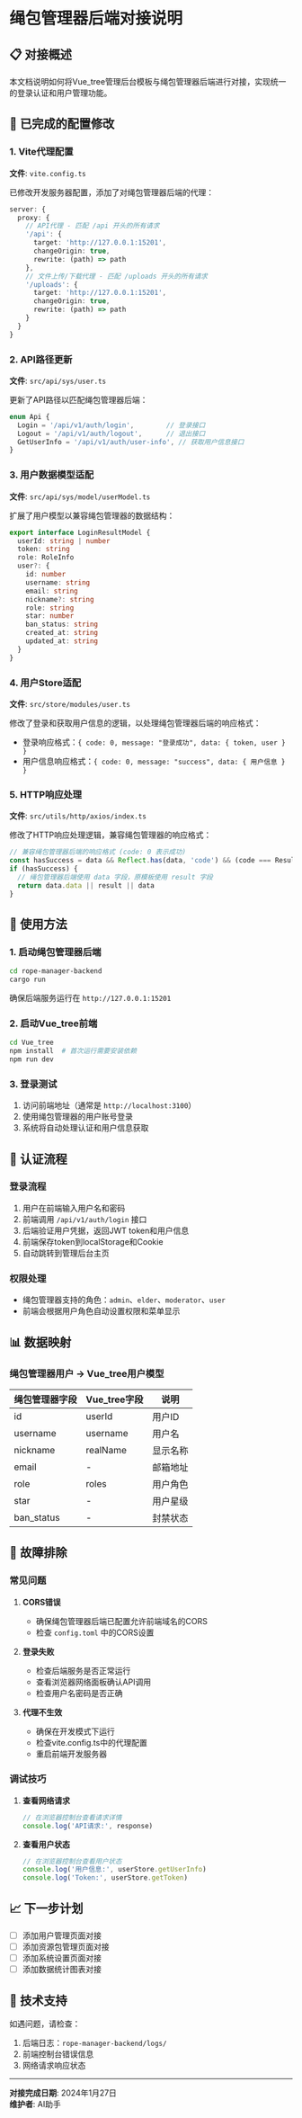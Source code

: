 # 绳包管理器后端对接说明

## 📋 对接概述

本文档说明如何将Vue_tree管理后台模板与绳包管理器后端进行对接，实现统一的登录认证和用户管理功能。

## 🔧 已完成的配置修改

### 1. Vite代理配置

**文件**: `vite.config.ts`

已修改开发服务器配置，添加了对绳包管理器后端的代理：

```typescript
server: {
  proxy: {
    // API代理 - 匹配 /api 开头的所有请求
    '/api': {
      target: 'http://127.0.0.1:15201',
      changeOrigin: true,
      rewrite: (path) => path
    },
    // 文件上传/下载代理 - 匹配 /uploads 开头的所有请求
    '/uploads': {
      target: 'http://127.0.0.1:15201',
      changeOrigin: true,
      rewrite: (path) => path
    }
  }
}
```

### 2. API路径更新

**文件**: `src/api/sys/user.ts`

更新了API路径以匹配绳包管理器后端：

```typescript
enum Api {
  Login = '/api/v1/auth/login',        // 登录接口
  Logout = '/api/v1/auth/logout',      // 退出接口
  GetUserInfo = '/api/v1/auth/user-info', // 获取用户信息接口
}
```

### 3. 用户数据模型适配

**文件**: `src/api/sys/model/userModel.ts`

扩展了用户模型以兼容绳包管理器的数据结构：

```typescript
export interface LoginResultModel {
  userId: string | number
  token: string
  role: RoleInfo
  user?: {
    id: number
    username: string
    email: string
    nickname?: string
    role: string
    star: number
    ban_status: string
    created_at: string
    updated_at: string
  }
}
```

### 4. 用户Store适配

**文件**: `src/store/modules/user.ts`

修改了登录和获取用户信息的逻辑，以处理绳包管理器后端的响应格式：

- 登录响应格式：`{ code: 0, message: "登录成功", data: { token, user } }`
- 用户信息响应格式：`{ code: 0, message: "success", data: { 用户信息 } }`

### 5. HTTP响应处理

**文件**: `src/utils/http/axios/index.ts`

修改了HTTP响应处理逻辑，兼容绳包管理器的响应格式：

```typescript
// 兼容绳包管理器后端的响应格式 (code: 0 表示成功)
const hasSuccess = data && Reflect.has(data, 'code') && (code === ResultEnum.SUCCESS || code === 0)
if (hasSuccess) {
  // 绳包管理器后端使用 data 字段，原模板使用 result 字段
  return data.data || result || data
}
```

## 🚀 使用方法

### 1. 启动绳包管理器后端

```bash
cd rope-manager-backend
cargo run
```

确保后端服务运行在 `http://127.0.0.1:15201`

### 2. 启动Vue_tree前端

```bash
cd Vue_tree
npm install  # 首次运行需要安装依赖
npm run dev
```

### 3. 登录测试

1. 访问前端地址（通常是 `http://localhost:3100`）
2. 使用绳包管理器的用户账号登录
3. 系统将自动处理认证和用户信息获取

## 🔐 认证流程

### 登录流程
1. 用户在前端输入用户名和密码
2. 前端调用 `/api/v1/auth/login` 接口
3. 后端验证用户凭据，返回JWT token和用户信息
4. 前端保存token到localStorage和Cookie
5. 自动跳转到管理后台主页

### 权限处理
- 绳包管理器支持的角色：`admin`、`elder`、`moderator`、`user`
- 前端会根据用户角色自动设置权限和菜单显示

## 📊 数据映射

### 绳包管理器用户 → Vue_tree用户模型

| 绳包管理器字段 | Vue_tree字段 | 说明 |
|-------------|-------------|------|
| id | userId | 用户ID |
| username | username | 用户名 |
| nickname | realName | 显示名称 |
| email | - | 邮箱地址 |
| role | roles | 用户角色 |
| star | - | 用户星级 |
| ban_status | - | 封禁状态 |

## 🐛 故障排除

### 常见问题

1. **CORS错误**
   - 确保绳包管理器后端已配置允许前端域名的CORS
   - 检查 `config.toml` 中的CORS设置

2. **登录失败**
   - 检查后端服务是否正常运行
   - 查看浏览器网络面板确认API调用
   - 检查用户名密码是否正确

3. **代理不生效**
   - 确保在开发模式下运行
   - 检查vite.config.ts中的代理配置
   - 重启前端开发服务器

### 调试技巧

1. **查看网络请求**
   ```javascript
   // 在浏览器控制台查看请求详情
   console.log('API请求:', response)
   ```

2. **查看用户状态**
   ```javascript
   // 在浏览器控制台查看用户状态
   console.log('用户信息:', userStore.getUserInfo)
   console.log('Token:', userStore.getToken)
   ```

## 📈 下一步计划

- [ ] 添加用户管理页面对接
- [ ] 添加资源包管理页面对接  
- [ ] 添加系统设置页面对接
- [ ] 添加数据统计图表对接

## 🤝 技术支持

如遇问题，请检查：
1. 后端日志：`rope-manager-backend/logs/`
2. 前端控制台错误信息
3. 网络请求响应状态

---

**对接完成日期**: 2024年1月27日  
**维护者**: AI助手 